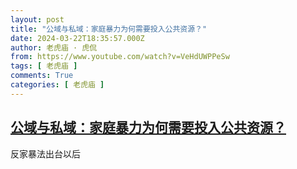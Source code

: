 ```yaml
---
layout: post
title: "公域与私域：家庭暴力为何需要投入公共资源？"
date: 2024-03-22T18:35:57.000Z
author: 老虎庙 · 虎侃
from: https://www.youtube.com/watch?v=VeHdUWPPeSw
tags: [ 老虎庙 ]
comments: True
categories: [ 老虎庙 ]
---
```

<!--1711132557000-->
[公域与私域：家庭暴力为何需要投入公共资源？](https://www.youtube.com/watch?v=VeHdUWPPeSw)
------

<div>
反家暴法出台以后
</div>

